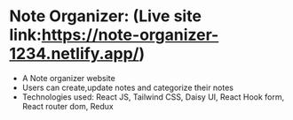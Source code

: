 # Note Organizer: (Live site link:https://note-organizer-1234.netlify.app/)

- A Note organizer website
- Users can create,update notes and categorize their notes
- Technologies used: React JS, Tailwind CSS, Daisy UI, React Hook form, React router dom, Redux
